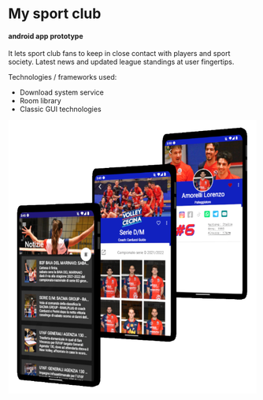 # My sport club
#### android app prototype

It lets sport club fans to keep in close contact with players and sport society. 
Latest news and updated league standings at user fingertips.

Technologies / frameworks used:
* Download system service
* Room library
* Classic GUI technologies

![image info](./preview/preview.png)
